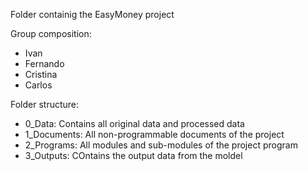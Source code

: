 ﻿Folder containig the EasyMoney project

Group composition:
- Ivan
- Fernando
- Cristina
- Carlos

Folder structure:
- 0_Data: Contains all original data and processed data
- 1_Documents: All non-programmable documents of the project
- 2_Programs: All modules and sub-modules of the project program
- 3_Outputs: COntains the output data from the moldel
